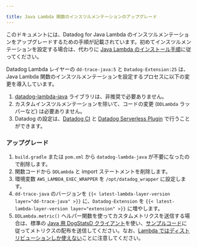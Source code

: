 ```yaml
---

title: Java Lambda 関数のインスツルメンテーションのアップグレード
---
```


このドキュメントには、Datadog for Java Lambda のインスツルメンテーションをアップグレードするための手順が記載されています。初めてインスツルメンテーションを設定する場合は、代わりに [Java Lambda のインストール手順][1]に従ってください。

Datadog Lambda レイヤーの `dd-trace-java:5` と `Datadog-Extension:25` は、Java Lambda 関数のインスツルメンテーションを設定するプロセスに以下の変更を導入しています。

1. [datadog-lambda-java][2] ライブラリは、非推奨で必要ありません。
2. カスタムインスツルメンテーションを除いて、コードの変更 (`DDLambda` ラッパーなど) は必要ありません。
3. Datadog の設定は、[Datadog CI][3] と [Datadog Serverless Plugin][4] で行うことができます。

### アップグレード

1. `build.gradle` または `pom.xml` から `datadog-lambda-java` が不要になったので削除します。
2. 関数コードから `DDLambda` と import ステートメントを削除します。
3. 環境変数 `AWS_LAMBDA_EXEC_WRAPPER` を `/opt/datadog_wrapper` に設定します。
4. `dd-trace-java` のバージョンを `{{< latest-lambda-layer-version layer="dd-trace-java" >}}` に、`Datadog-Extension` を `{{< latest-lambda-layer-version layer="extension" >}}` に増やします。
5. `DDLambda.metric()` ヘルパー関数を使ってカスタムメトリクスを送信する場合は、標準の [Java 用 DogStatsD クライアント][5]を使い、[サンプルコード][6]に従ってメトリクスの配布を送信してください。なお、[Lambda ではディストリビューションしか使えない][7]ことに注意してください。

[1]: /ja/serverless/installation/java/
[2]: https://github.com/DataDog/datadog-lambda-java
[3]: /ja/serverless/installation/java/?tab=datadogcli
[4]: /ja/serverless/installation/java/?tab=serverlessframework
[5]: /ja/developers/dogstatsd/?tab=hostagent&code-lang=java
[6]: /ja/serverless/custom_metrics/?code-lang=java#with-the-datadog-lambda-extension
[7]: /ja/serverless/custom_metrics#understanding-distribution-metrics
